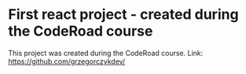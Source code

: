 # First react project - created during the CodeRoad course

This project was created during the CodeRoad course.
Link: https://github.com/grzegorczykdev/
